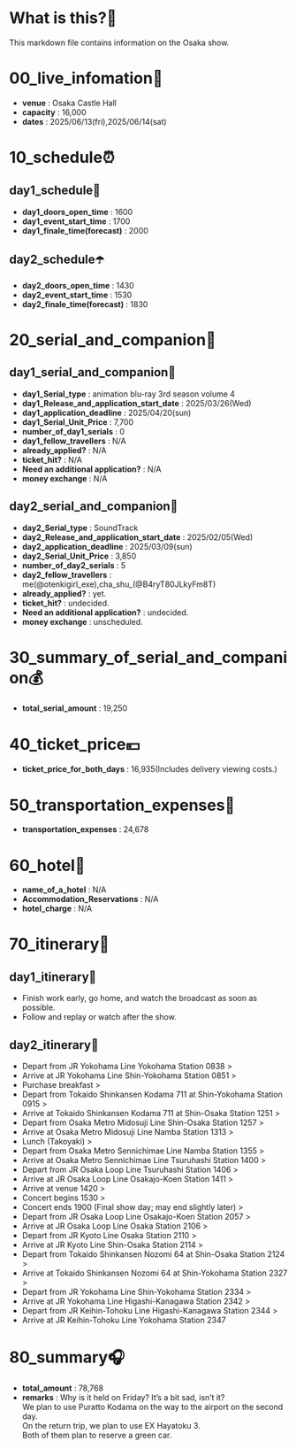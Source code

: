 # What is this?👀
<p>This markdown file contains information on the Osaka show.</p>

# 00_live_infomation📅

- **venue** : Osaka Castle Hall
- **capacity** : 16,000
- **dates** : 2025/06/13(fri),2025/06/14(sat)

# 10_schedule⏰

## day1_schedule🥁

- **day1_doors_open_time** : 1600
- **day1_event_start_time** : 1700
- **day1_finale_time(forecast)** : 2000

## day2_schedule☂️

- **day2_doors_open_time** : 1430
- **day2_event_start_time** : 1530
- **day2_finale_time(forecast)** : 1830

# 20_serial_and_companion📃

## day1_serial_and_companion🔖

- **day1_Serial_type** : animation blu-ray 3rd season volume 4
- **day1_Release_and_application_start_date** : 2025/03/26(Wed)
- **day1_application_deadline** : 2025/04/20(sun)
- **day1_Serial_Unit_Price** : 7,700
- **number_of_day1_serials** : 0
- **day1_fellow_travellers** : N/A
- **already_applied?** : N/A
- **ticket_hit?** : N/A
- **Need an additional application?** : N/A
- **money exchange** : N/A

## day2_serial_and_companion📰

- **day2_Serial_type** : SoundTrack
- **day2_Release_and_application_start_date** : 2025/02/05(Wed)
- **day2_application_deadline** : 2025/03/09(sun)
- **day2_Serial_Unit_Price** : 3,850
- **number_of_day2_serials** : 5
- **day2_fellow_travellers** : me(@otenkigirl_exe),cha_shu_(@B4ryT80JLkyFm8T)
- **already_applied?** : yet.
- **ticket_hit?** : undecided.
- **Need an additional application?** : undecided.
- **money exchange** : unscheduled.

# 30_summary_of_serial_and_companion💰

- **total_serial_amount** : 19,250

# 40_ticket_price💴

- **ticket_price_for_both_days** : 16,935(Includes delivery viewing costs.)

# 50_transportation_expenses🚅

- **transportation_expenses** : 24,678

# 60_hotel🏨

- **name_of_a_hotel** : N/A
- **Accommodation_Reservations** : N/A
- **hotel_charge** : N/A

# 70_itinerary🛴

## day1_itinerary🚀

- Finish work early, go home, and watch the broadcast as soon as possible.
- Follow and replay or watch after the show.

## day2_itinerary🚢

- Depart from JR Yokohama Line Yokohama Station 0838 >  
- Arrive at JR Yokohama Line Shin-Yokohama Station 0851 >  
- Purchase breakfast >  
- Depart from Tokaido Shinkansen Kodama 711 at Shin-Yokohama Station 0915 >  
- Arrive at Tokaido Shinkansen Kodama 711 at Shin-Osaka Station 1251 >  
- Depart from Osaka Metro Midosuji Line Shin-Osaka Station 1257 >  
- Arrive at Osaka Metro Midosuji Line Namba Station 1313 >  
- Lunch (Takoyaki) >  
- Depart from Osaka Metro Sennichimae Line Namba Station 1355 >  
- Arrive at Osaka Metro Sennichimae Line Tsuruhashi Station 1400 >  
- Depart from JR Osaka Loop Line Tsuruhashi Station 1406 >  
- Arrive at JR Osaka Loop Line Osakajo-Koen Station 1411 >  
- Arrive at venue 1420 >  
- Concert begins 1530 >  
- Concert ends 1900 (Final show day; may end slightly later) >  
- Depart from JR Osaka Loop Line Osakajo-Koen Station 2057 >  
- Arrive at JR Osaka Loop Line Osaka Station 2106 >  
- Depart from JR Kyoto Line Osaka Station 2110 >  
- Arrive at JR Kyoto Line Shin-Osaka Station 2114 >  
- Depart from Tokaido Shinkansen Nozomi 64 at Shin-Osaka Station 2124 >  
- Arrive at Tokaido Shinkansen Nozomi 64 at Shin-Yokohama Station 2327 >  
- Depart from JR Yokohama Line Shin-Yokohama Station 2334 >  
- Arrive at JR Yokohama Line Higashi-Kanagawa Station 2342 >  
- Depart from JR Keihin-Tohoku Line Higashi-Kanagawa Station 2344 >  
- Arrive at JR Keihin-Tohoku Line Yokohama Station 2347

# 80_summary🎧

- **total_amount** : 78,768
- **remarks** : Why is it held on Friday? It’s a bit sad, isn’t it?<br>
                We plan to use Puratto Kodama on the way to the airport on the second day.<br>
                On the return trip, we plan to use EX Hayatoku 3.<br>
                Both of them plan to reserve a green car.<br>
